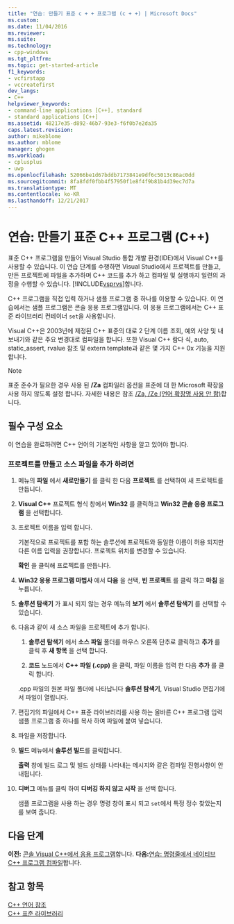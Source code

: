 ```yaml
---
title: "연습: 만들기 표준 c + + 프로그램 (c + +) | Microsoft Docs"
ms.custom: 
ms.date: 11/04/2016
ms.reviewer: 
ms.suite: 
ms.technology:
- cpp-windows
ms.tgt_pltfrm: 
ms.topic: get-started-article
f1_keywords:
- vcfirstapp
- vccreatefirst
dev_langs:
- C++
helpviewer_keywords:
- command-line applications [C++], standard
- standard applications [C++]
ms.assetid: 48217e35-d892-46b7-93e3-f6f0b7e2da35
caps.latest.revision: 
author: mikeblome
ms.author: mblome
manager: ghogen
ms.workload:
- cplusplus
- uwp
ms.openlocfilehash: 52066be1d67bddb7173841e9df6c5013c86ac0dd
ms.sourcegitcommit: 8fa8fdf0fbb4f57950f1e8f4f9b81b4d39ec7d7a
ms.translationtype: MT
ms.contentlocale: ko-KR
ms.lasthandoff: 12/21/2017
---
```

# <a name="walkthrough-creating-a-standard-c-program-c"></a>연습: 만들기 표준 C++ 프로그램 (C++)
표준 C++ 프로그램을 만들어 Visual Studio 통합 개발 환경(IDE)에서 Visual C++를 사용할 수 있습니다. 이 연습 단계를 수행하면 Visual Studio에서 프로젝트를 만들고, 만든 프로젝트에 파일을 추가하며 C++ 코드를 추가 하고 컴파일 및 실행까지 일련의 과정을 수행할 수 있습니다.
[!INCLUDE[vsprvs](../assembler/masm/includes/vsprvs_md.md)]합니다.  
  
 C++ 프로그램을 직접 입력 하거나 샘플 프로그램 중 하나를 이용할 수 있습니다. 이 연습에서는 샘플 프로그램은 콘솔 응용 프로그램입니다. 이 응용 프로그램에서는 C++ 표준 라이브러리 컨테이너 `set`을 사용합니다.
  
 Visual C++은 2003년에 제정된 C++ 표준의 대로 2 단계 이름 조회, 예외 사양 및 내보내기와 같은 주요 변경대로 컴파일을 합니다. 또한 Visual C++ 람다 식, auto, static_assert, rvalue 참조 및 extern template과 같은 몇 가지 C++ 0x 기능을 지원합니다.  
  
> [!NOTE]
>  표준 준수가 필요한 경우 사용 된 **/Za** 컴파일러 옵션을 표준에 대 한 Microsoft 확장을 사용 하지 않도록 설정 합니다. 자세한 내용은 참조 [/Za, /Ze (언어 확장명 사용 안 함)](../build/reference/za-ze-disable-language-extensions.md)합니다.  
  
## <a name="prerequisites"></a>필수 구성 요소  
 이 연습을 완료하려면 C++ 언어의 기본적인 사항을 알고 있어야 합니다.  
  
### <a name="to-create-a-project-and-add-a-source-file"></a>프로젝트를 만들고 소스 파일을 추가 하려면  
  
1.  메뉴의 **파일** 에서 **새로만들기** 를 클릭 한 다음 **프로젝트** 를 선택하여 새 프로젝트를 만듭니다.
  
2.  **Visual C++** 프로젝트 형식 창에서 **Win32** 를 클릭하고 **Win32 콘솔 응용 프로그램** 을 선택합니다.  
  
3.  프로젝트 이름을 입력 합니다.  
  
     기본적으로 프로젝트를 포함 하는 솔루션에 프로젝트와 동일한 이름이 허용 되지만 다른 이름 입력을 권장합니다. 프로젝트 위치를 변경할 수 있습니다.
  
     **확인** 을 클릭해 프로젝트를 만듭니다.  
  
4.  **Win32 응용 프로그램 마법사** 에서 **다음** 을 선택, **빈 프로젝트** 를 클릭 하고 **마침** 을 누릅니다.
  
5.  **솔루션 탐색기** 가 표시 되지 않는 경우 메뉴의 **보기** 에서 **솔루션 탐색기** 를 선택할 수 있습니다.
  
6.  다음과 같이 새 소스 파일을 프로젝트에 추가 합니다.  
  
    1.  **솔루션 탐색기** 에서 **소스 파일** 폴더를 마우스 오른쪽 단추로 클릭하고 **추가** 를 클릭 후 **새 항목** 을 선택 합니다.  
  
    2.  **코드** 노드에서 **C++ 파일 (.cpp)** 을 클릭, 파일 이름을 입력 한 다음 **추가** 를 클릭 합니다.  
  
     .cpp 파일의 원본 파일 폴더에 나타납니다 **솔루션 탐색기**, Visual Studio 편집기에서 파일이 열립니다.  
  
7.  편집기의 파일에서 C++ 표준 라이브러리를 사용 하는 올바른 C++ 프로그램 입력 샘플 프로그램 중 하나를 복사 하여 파일에 붙여 넣습니다.  
  
8.  파일을 저장합니다.  
  
9. **빌드** 메뉴에서 **솔루션 빌드**를 클릭합니다.  
  
     **출력** 창에 빌드 로그 및 빌드 상태를 나타내는 메시지와 같은 컴파일 진행사항이 안내됩니다.
  
10. **디버그** 메뉴를 클릭 하여 **디버깅 하지 않고 시작** 을 선택 합니다.  
  
     샘플 프로그램을 사용 하는 경우 명령 창이 표시 되고 `set`에서 특정 정수 찾았는지를 보여 줍니다.  
  
## <a name="next-steps"></a>다음 단계  
 **이전:** [콘솔 Visual C++에서 응용 프로그램](../windows/console-applications-in-visual-cpp.md)합니다. **다음:**[연습: 명령줄에서 네이티브 C++ 프로그램 컴파일](../build/walkthrough-compiling-a-native-cpp-program-on-the-command-line.md)합니다.  
  
## <a name="see-also"></a>참고 항목  
 [C++ 언어 참조](../cpp/cpp-language-reference.md)   
 [C++ 표준 라이브러리](../standard-library/cpp-standard-library-reference.md)
